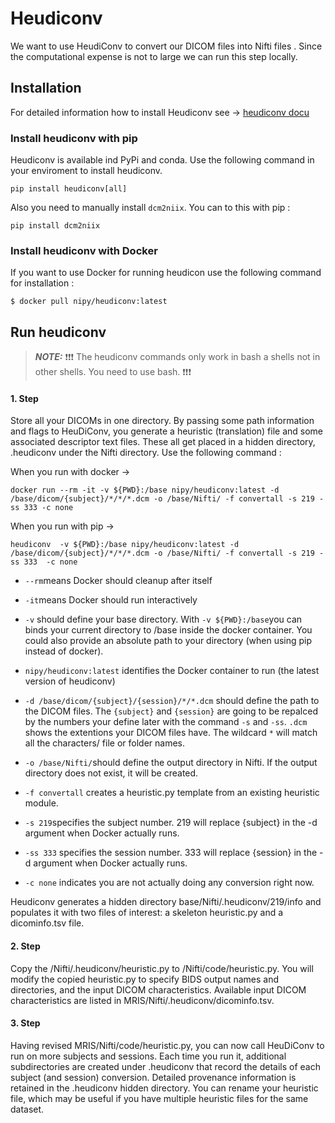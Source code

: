 # Heudiconv


We want to use HeudiConv to convert our DICOM files into Nifti files . 
Since the computational expense is not to large we can run this step locally. 


## Installation 

For detailed information how to install Heudiconv see ->  [heudiconv docu](https://heudiconv.readthedocs.io/en/latest/installation.html)


### Install heudiconv with pip 

Heudiconv is available ind PyPi and conda. Use the following command in your enviroment to install heudiconv. 

```
pip install heudiconv[all]
```

Also you need to manually install ```dcm2niix```. You can to this with pip : 

```
pip install dcm2niix
```




### Install heudiconv with Docker 

If you want to use Docker for running heudicon use the following command for installation : 

``` 
$ docker pull nipy/heudiconv:latest
```



## Run heudiconv 

> **_NOTE:_**  :exclamation::exclamation::exclamation: The heudiconv commands only work in bash a shells not in other shells. You need to use bash. :exclamation::exclamation::exclamation:





#### 1. Step 
Store  all your DICOMs in one directory. By passing some path information and flags to HeuDiConv, you generate a heuristic (translation) file and some associated descriptor text files. These all get placed in a hidden directory, .heudiconv under the Nifti directory. Use the following command : 

When you run with docker ->
```
docker run --rm -it -v ${PWD}:/base nipy/heudiconv:latest -d /base/dicom/{subject}/*/*/*.dcm -o /base/Nifti/ -f convertall -s 219 -ss 333 -c none
```

When you run with pip -> 

```
heudiconv  -v ${PWD}:/base nipy/heudiconv:latest -d /base/dicom/{subject}/*/*/*.dcm -o /base/Nifti/ -f convertall -s 219 -ss 333  -c none
```

*  ```--rm```means Docker should cleanup after itself
* ```-it```means Docker should run interactively
* ```-v``` should define your base directory. With ```-v ${PWD}:/base```you can binds your current directory to /base inside the docker container. You could also provide an absolute path to your directory (when using pip instead of docker).

* ```nipy/heudiconv:latest``` identifies the Docker container to run (the latest version of heudiconv)
* ```-d /base/dicom/{subject}/{session}/*/*.dcm``` should define the path to the DICOM files.  The ```{subject}``` and ```{session}``` are going to be repalced by the numbers your define later with the command ```-s``` and ```-ss```.  ```.dcm``` shows the extentions your DICOM files have. The wildcard ```*```  will match all the characters/ file or folder names. 
* ```-o /base/Nifti/```should define the output directory  in Nifti. If the output directory does not exist, it will be created.
* ```-f convertall```  creates a heuristic.py template from an existing heuristic module.
* ```-s 219```specifies the subject number. 219 will replace {subject} in the -d argument when Docker actually runs.
* ```-ss 333``` specifies the session number. 333 will replace {session} in the -d argument when Docker actually runs.
* ```-c none``` indicates you are not actually doing any conversion right now.

Heudiconv generates a hidden directory base/Nifti/.heudiconv/219/info and populates it with two files of interest: a skeleton heuristic.py and a dicominfo.tsv file.



#### 2. Step 
Copy the /Nifti/.heudiconv/heuristic.py to /Nifti/code/heuristic.py. You will modify the copied heuristic.py to specify BIDS output names and directories, and the input DICOM characteristics. Available input DICOM characteristics are listed in MRIS/Nifti/.heudiconv/dicominfo.tsv.


#### 3. Step 
Having revised MRIS/Nifti/code/heuristic.py, you can now call HeuDiConv to run on more subjects and sessions. Each time you run it, additional subdirectories are created under .heudiconv that record the details of each subject (and session) conversion. Detailed provenance information is retained in the .heudiconv hidden directory. You can rename your heuristic file, which may be useful if you have multiple heuristic files for the same dataset.



